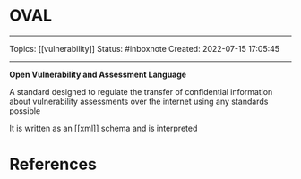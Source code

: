 # OVAL
---
Topics: [[vulnerability]]
Status: #inboxnote
Created: 2022-07-15 17:05:45

---

**Open Vulnerability and Assessment Language**

A standard designed to regulate the transfer of confidential information about vulnerability assessments over the internet using any standards possible

It is written as an [[xml]] schema and is interpreted

# References
